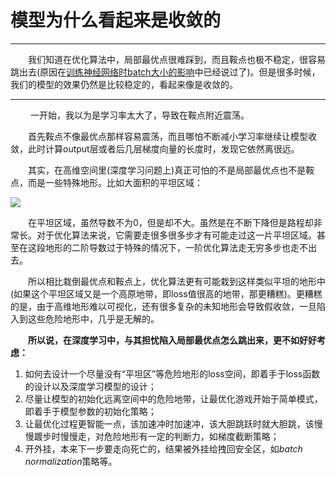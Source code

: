 # 模型为什么看起来是收敛的 #

----------



&ensp;&ensp;&ensp;&ensp;我们知道在优化算法中，局部最优点很难踩到，而且鞍点也极不稳定，很容易跳出去(原因在[训练神经网络时batch大小的影响](https://github.com/hechenghai/MachineLearningByTensorFlow/blob/master/ProblemsWhileProgramming/%E8%AE%AD%E7%BB%83%E7%A5%9E%E7%BB%8F%E7%BD%91%E7%BB%9C%E6%97%B6batch%E5%A4%A7%E5%B0%8F%E7%9A%84%E5%BD%B1%E5%93%8D.md)中已经说过了)。但是很多时候，我们的模型的效果仍然是比较稳定的，看起来像是收敛的。


----------
&ensp;&ensp;&ensp;&ensp; 一开始，我以为是学习率太大了，导致在鞍点附近震荡。

&ensp;&ensp;&ensp;&ensp;首先鞍点不像最优点那样容易震荡，而且哪怕不断减小学习率继续让模型收敛，此时计算output层或者后几层梯度向量的长度时，发现它依然离很远。

&ensp;&ensp;&ensp;&ensp;其实，在高维空间里(深度学习问题上)真正可怕的不是局部最优点也不是鞍点，而是一些特殊地形。比如大面积的平坦区域：

![](https://i.imgur.com/KPOnf1G.png)

&ensp;&ensp;&ensp;&ensp;在平坦区域，虽然导数不为0，但是却不大。虽然是在不断下降但是路程却非常长。对于优化算法来说，它需要走很多很多步才有可能走过这一片平坦区域。甚至在这段地形的二阶导数过于特殊的情况下，一阶优化算法走无穷多步也走不出去。

&ensp;&ensp;&ensp;&ensp;所以相比栽倒最优点和鞍点上，优化算法更有可能栽到这样类似平坦的地形中(如果这个平坦区域又是一个高原地带，即loss值很高的地带，那更糟糕)。更糟糕的是，由于高维地形难以可视化，还有很多复杂的未知地形会导致假收敛，一旦陷入到这些危险地形中，几乎是无解的。

**&ensp;&ensp;&ensp;&ensp;所以说，在深度学习中，与其担忧陷入局部最优点怎么跳出来，更不如好好考虑：**

1. 如何去设计一个尽量没有“平坦区”等危险地形的loss空间，即着手于loss函数的设计以及深度学习模型的设计；
2. 尽量让模型的初始化远离空间中的危险地带，让最优化游戏开始于简单模式，即着手于模型参数的初始化策略；
3. 让最优化过程更智能一点，该加速冲时加速冲，该大胆跳跃时就大胆跳，该慢慢踱步时慢慢走，对危险地形有一定的判断力，如梯度截断策略；
4. 开外挂，本来下一步要走向死亡的，结果被外挂给拽回安全区，如*batch normalization*策略等。